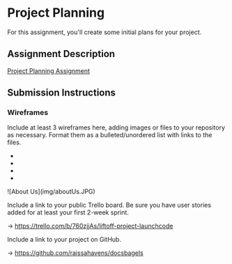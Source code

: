 # Project Planning
For this assignment, you'll create some initial plans for your project.

## Assignment Description
[Project Planning Assignment](https://education.launchcode.org/liftoff/modules/assignments/project-planning)

## Submission Instructions

### Wireframes

Include at least 3 wireframes here, adding images or files to your repository as necessary. Format them as a bulleted/unordered list with links to the files.

<ul>
<li><a href="https://github.com/raissahavens/liftoff-assignments/blob/master/P3-Project_Planning/img/homepage.png"></a></li>
<li><a href="https://github.com/raissahavens/liftoff-assignments/blob/master/P3-Project_Planning/img/products.png"></a></li>
<li><a href="https://github.com/raissahavens/liftoff-assignments/blob/master/P3-Project_Planning/img/cart.png"></a></li>
<li><a href="https://github.com/raissahavens/liftoff-assignments/blob/master/P3-Project_Planning/img/contactForm.png"></a></li>
</ul>
![About Us](img/aboutUs.JPG)

Include a link to your public Trello board. Be sure you have user stories added for at least your first 2-week sprint.

&rarr; https://trello.com/b/760zjjAs/liftoff-project-launchcode

Include a link to your project on GitHub.

&rarr; https://github.com/raissahavens/docsbagels

